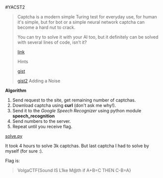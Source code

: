 #YACST2

> Captcha is a modern simple Turing test for everyday use, for human
> it's simple, but for bot or a simple neural network captcha can become
> a hard nut to crack.
> 
> You can try to solve it with your AI too, but it definitely can be
> solved with several lines of code, isn’t it?
> 
> [link](http://yacst2.2016.volgactf.ru:8090/)
> 
> Hints
> 
> [gist](https://gist.github.com/volalex/799789663f8c29f1bb58)
> 
> [gist2](https://gist.github.com/volalex/4c62beaa721807dbc139) Adding a
> Noise

**Algorithm**

1. Send request to the site, get remaining number of captchas.
2. Download captcha using **curl** (don't ask me why!).
3. Send it to the *Google Speech Recognizer* using python module **speech_recognition**
4. Send numbers to the server.
5. Repeat until you receive flag.

[solve.py](./solve.py)

It took 4 hours to solve 3k captchas. But last captcha I had to solve by myself (for sure :).

Flag is:

> VolgaCTF{Sound IS L1ke M@th if A+B=C THEN C-B=A}
